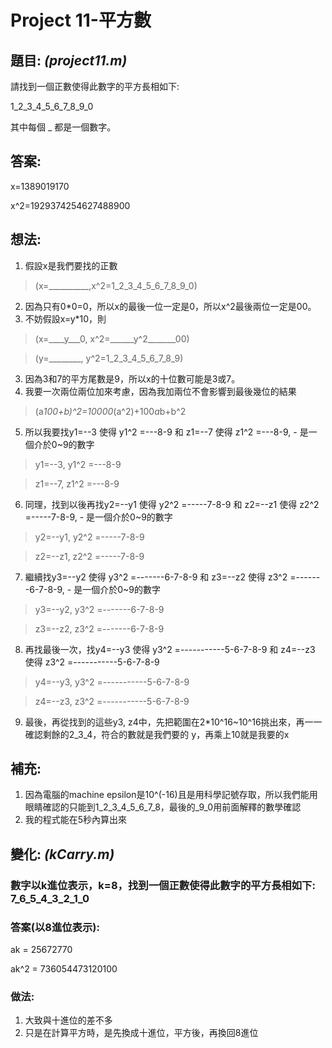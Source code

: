 # Project 11-平方數


## 題目: *(project11.m)*
請找到一個正數使得此數字的平方長相如下:

1_2_3_4_5_6_7_8_9_0

其中每個 _ 都是一個數字。

## 答案:
x=1389019170

x^2=1929374254627488900

## 想法:
1. 假設x是我們要找的正數
>(x=__________,x^2=1_2_3_4_5_6_7_8_9_0)
2. 因為只有0*0=0，所以x的最後一位一定是0，所以x^2最後兩位一定是00。
3. 不妨假設x=y*10，則
>(x=____y___0, x^2=______y^2_______00)

>(y=________, y^2=1_2_3_4_5_6_7_8_9)
3. 因為3和7的平方尾數是9，所以x的十位數可能是3或7。
4. 我要一次兩位兩位加來考慮，因為我加兩位不會影響到最後幾位的結果
>(a*100+b)^2=10000*(a^2)+100*a*b+b^2
5. 所以我要找y1=--3 使得 y1^2 =---8-9 和 z1=--7 使得 z1^2 =---8-9,  - 是一個介於0~9的數字
>y1=--3, y1^2 =---8-9

>z1=--7, z1^2 =---8-9
6. 同理，找到以後再找y2=--y1 使得 y2^2 =-----7-8-9 和 z2=--z1 使得 z2^2 =-----7-8-9,  - 是一個介於0~9的數字
>y2=--y1, y2^2 =-----7-8-9

>z2=--z1, z2^2 =-----7-8-9
7. 繼續找y3=--y2 使得 y3^2 =-------6-7-8-9 和 z3=--z2 使得 z3^2 =-------6-7-8-9,  - 是一個介於0~9的數字
>y3=--y2, y3^2 =-------6-7-8-9

>z3=--z2, z3^2 =-------6-7-8-9
8. 再找最後一次，找y4=--y3 使得 y3^2 =-----------5-6-7-8-9 和 z4=--z3 使得 z3^2 =-----------5-6-7-8-9
>y4=--y3, y3^2 =-----------5-6-7-8-9

>z4=--z3, z3^2 =-----------5-6-7-8-9
9. 最後，再從找到的這些y3, z4中，先把範圍在2*10^16~10^16挑出來，再一一確認剩餘的2_3_4，符合的數就是我們要的 y，再乘上10就是我要的x

## 補充:
1. 因為電腦的machine epsilon是10^(-16)且是用科學記號存取，所以我們能用眼睛確認的只能到1_2_3_4_5_6_7_8，最後的_9_0用前面解釋的數學確認
2. 我的程式能在5秒內算出來

## 變化: *(kCarry.m)*
### 數字以k進位表示，k=8，找到一個正數使得此數字的平方長相如下: 7_6_5_4_3_2_1_0

### 答案(以8進位表示):
ak = 25672770

ak^2 = 736054473120100

### 做法:
1. 大致與十進位的差不多
2. 只是在計算平方時，是先換成十進位，平方後，再換回8進位
